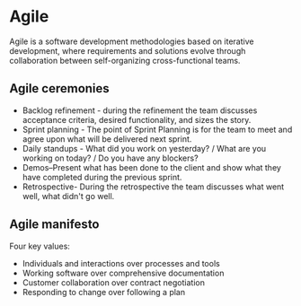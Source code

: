 # Agile

Agile is a software development methodologies based on iterative development, where requirements and solutions evolve
through collaboration between self-organizing cross-functional teams.

## Agile ceremonies

- Backlog refinement - during the refinement the team discusses acceptance criteria, desired functionality, and sizes the story.
- Sprint planning - The point of Sprint Planning is for the team to meet and agree upon what will be delivered next sprint.
- Daily standups - What did you work on yesterday? / What are you working on today? / Do you have any blockers?
- Demos–Present what has been done to the client and show what they have completed during the previous sprint.
- Retrospective- During the retrospective the team discusses what went well, what didn't go well.

## Agile manifesto

Four key values:

- Individuals and interactions over processes and tools
- Working software over comprehensive documentation
- Customer collaboration over contract negotiation
- Responding to change over following a plan
